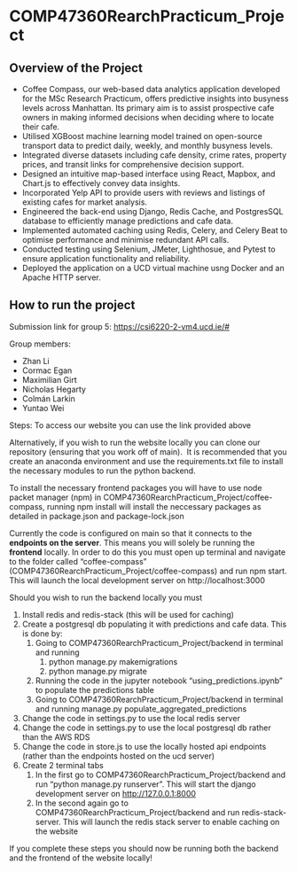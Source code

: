 # COMP47360RearchPracticum_Project

## Overview of the Project
- Coffee Compass, our web-based data analytics application developed for the MSc Research Practicum, offers predictive insights into busyness levels across Manhattan. Its primary aim is to assist prospective cafe owners in making informed decisions when deciding where to locate their cafe.
- Utilised XGBoost machine learning model trained on open-source transport data to predict daily, weekly, and monthly busyness levels.
- Integrated diverse datasets including cafe density, crime rates, property prices, and transit links for comprehensive decision support.
- Designed an intuitive map-based interface using React, Mapbox, and Chart.js to effectively convey data insights.
- Incorporated Yelp API to provide users with reviews and listings of existing cafes for market analysis.
- Engineered the back-end using Django, Redis Cache, and PostgresSQL database to efficiently manage predictions and cafe data.
- Implemented automated caching using Redis, Celery, and Celery Beat to optimise performance and minimise redundant API calls.
- Conducted testing using Selenium, JMeter, Lighthosue, and Pytest to ensure application functionality and reliability.
- Deployed the application on a UCD virtual machine usng Docker and an Apache HTTP server.

## How to run the project

Submission link for group 5:
https://csi6220-2-vm4.ucd.ie/#

Group members:
- Zhan Li
- Cormac Egan
- Maximilian Girt
- Nicholas Hegarty
- Colmán Larkin
- Yuntao Wei

Steps:
To access our website you can use the link provided above

Alternatively, if you wish to run the website locally you can clone our repository (ensuring that you work off of main). 
 It is recommended that you create an anaconda environment and use the requirements.txt file to install the necessary modules to run the python backend. 

To install the necessary frontend packages you will have to use node packet manager (npm) in COMP47360RearchPracticum_Project/coffee-compass, running npm install will install the neccessary packages as detailed in package.json and package-lock.json

Currently the code is configured on main so that it connects to the __endpoints on the server__. This means you will solely be running the __frontend__ locally. In order to do this you must open up terminal and navigate to the folder called “coffee-compass” (COMP47360RearchPracticum_Project/coffee-compass) and run npm start. This will launch the local development server on http://localhost:3000

Should you wish to run the backend locally you must 
1. Install redis and redis-stack (this will be used for caching)
2. Create a postgresql db populating it with predictions and cafe data. This is done by:
    1. Going to COMP47360RearchPracticum_Project/backend in terminal and running 
        1. python manage.py makemigrations
        2. python manage.py migrate
    2. Running the code in the jupyter notebook “using_predictions.ipynb” to populate the predictions table
    3. Going to COMP47360RearchPracticum_Project/backend in terminal and running manage.py populate_aggregated_predictions
3. Change the code in settings.py to use the local redis server
4. Change the code in settings.py to use the local postgresql db rather than the AWS RDS
5. Change the code in store.js to use the locally hosted api endpoints (rather than the endpoints hosted on the ucd server)
6. Create 2 terminal tabs
    1. In the first go to COMP47360RearchPracticum_Project/backend and run “python manage.py runserver”. This will start the django development server on http://127.0.0.1:8000
    2. In the second again go to COMP47360RearchPracticum_Project/backend and run redis-stack-server. This will launch the redis stack server to enable caching on the website

If you complete these steps you should now be running both the backend and the frontend of the website locally!
